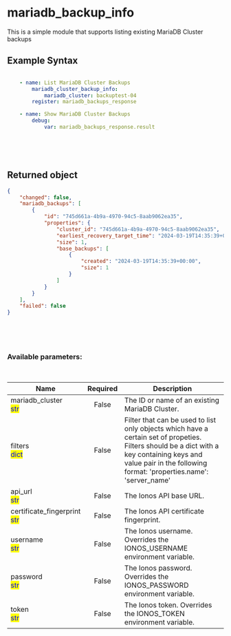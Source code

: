 # mariadb_backup_info

This is a simple module that supports listing existing MariaDB Cluster backups

## Example Syntax


```yaml

    - name: List MariaDB Cluster Backups
        mariadb_cluster_backup_info:
            mariadb_cluster: backuptest-04
        register: mariadb_backups_response

    - name: Show MariaDB Cluster Backups
        debug:
            var: mariadb_backups_response.result

```

&nbsp;

&nbsp;
## Returned object
```json
{
    "changed": false,
    "mariadb_backups": [
        {
            "id": "745d661a-4b9a-4970-94c5-8aab9062ea35",
            "properties": {
                "cluster_id": "745d661a-4b9a-4970-94c5-8aab9062ea35",
                "earliest_recovery_target_time": "2024-03-19T14:35:39+00:00",
                "size": 1,
                "base_backups": [
                    {
                        "created": "2024-03-19T14:35:39+00:00",
                        "size": 1
                    }
                ]
            }
        }
    ],
    "failed": false
}

```

&nbsp;

&nbsp;
### Available parameters:
&nbsp;

<table data-full-width="true">
  <thead>
    <tr>
      <th width="22.8vw">Name</th>
      <th width="10.8vw" align="center">Required</th>
      <th>Description</th>
    </tr>
  </thead>
  <tbody>
  <tr>
  <td>mariadb_cluster<br/><mark style="color:blue;">str</mark></td>
  <td align="center">False</td>
  <td>The ID or name of an existing MariaDB Cluster.</td>
  </tr>
  <tr>
  <td>filters<br/><mark style="color:blue;">dict</mark></td>
  <td align="center">False</td>
  <td>Filter that can be used to list only objects which have a certain set of propeties. Filters should be a dict with a key containing keys and value pair in the following format: 'properties.name': 'server_name'</td>
  </tr>
  <tr>
  <td>api_url<br/><mark style="color:blue;">str</mark></td>
  <td align="center">False</td>
  <td>The Ionos API base URL.</td>
  </tr>
  <tr>
  <td>certificate_fingerprint<br/><mark style="color:blue;">str</mark></td>
  <td align="center">False</td>
  <td>The Ionos API certificate fingerprint.</td>
  </tr>
  <tr>
  <td>username<br/><mark style="color:blue;">str</mark></td>
  <td align="center">False</td>
  <td>The Ionos username. Overrides the IONOS_USERNAME environment variable.</td>
  </tr>
  <tr>
  <td>password<br/><mark style="color:blue;">str</mark></td>
  <td align="center">False</td>
  <td>The Ionos password. Overrides the IONOS_PASSWORD environment variable.</td>
  </tr>
  <tr>
  <td>token<br/><mark style="color:blue;">str</mark></td>
  <td align="center">False</td>
  <td>The Ionos token. Overrides the IONOS_TOKEN environment variable.</td>
  </tr>
  </tbody>
</table>
